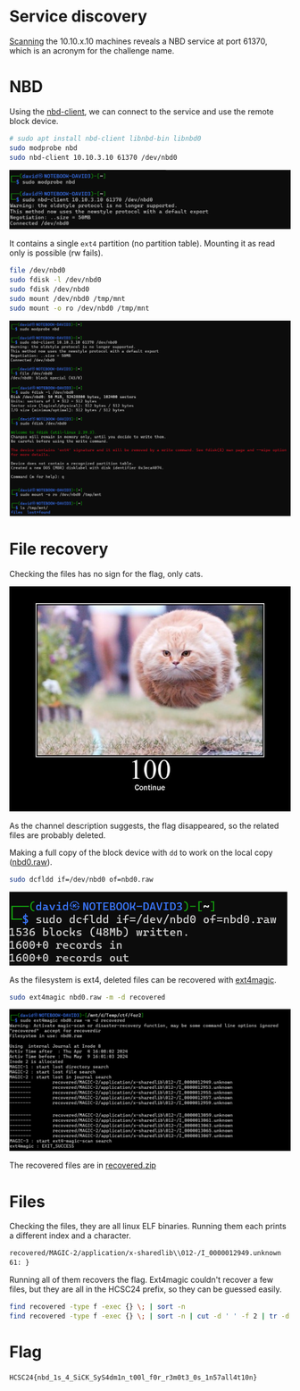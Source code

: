 # Service discovery

[Scanning](../Scans/WRITEUP.md) the 10.10.x.10 machines reveals a NBD service at port 61370, which is an acronym for the challenge name.

# NBD

Using the [nbd-client](https://manpages.debian.org/testing/nbd-client/nbd-client.8.en.html), we can connect to the service and use the remote block device. 

```bash
# sudo apt install nbd-client libnbd-bin libnbd0
sudo modprobe nbd
sudo nbd-client 10.10.3.10 61370 /dev/nbd0
```

![](screenshots/1.png)


It contains a single `ext4` partition (no partition table). Mounting it as read only is possible (rw fails).

```bash
file /dev/nbd0
sudo fdisk -l /dev/nbd0
sudo fdisk /dev/nbd0
sudo mount /dev/nbd0 /tmp/mnt
sudo mount -o ro /dev/nbd0 /tmp/mnt
```

![](screenshots/2.png)

# File recovery

Checking the files has no sign for the flag, only cats.

![](workdir/100.jpg)

As the channel description suggests, the flag disappeared, so the related files are probably deleted.

Making a full copy of the block device with `dd` to work on the local copy ([nbd0.raw](workdir/nbd0.raw.zip)).

```bash
sudo dcfldd if=/dev/nbd0 of=nbd0.raw
```

![](screenshots/3.png)

As the filesystem is ext4, deleted files can be recovered with [ext4magic](https://ext4magic.sourceforge.net/ext4magic_en.html).

```bash
sudo ext4magic nbd0.raw -m -d recovered
```

![](screenshots/4.png)

The recovered files are in [recovered.zip](workdir/recovered.zip)

# Files

Checking the files, they are all linux ELF binaries. Running them each prints a different index and a character.

```bash
recovered/MAGIC-2/application/x-sharedlib\\012-/I_0000012949.unknown
61: }
```

Running all of them recovers the flag. Ext4magic couldn't recover a few files, but they are all in the HCSC24 prefix, so they can be guessed easily.

```bash
find recovered -type f -exec {} \; | sort -n
find recovered -type f -exec {} \; | sort -n | cut -d ' ' -f 2 | tr -d "\n"
```

# Flag
`HCSC24{nbd_1s_4_SiCK_SyS4dm1n_t00l_f0r_r3m0t3_0s_1n57all4t10n}`
